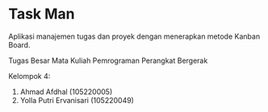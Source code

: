 # Task Man  
Aplikasi manajemen tugas dan proyek dengan menerapkan metode Kanban Board.  
  
Tugas Besar Mata Kuliah Pemrograman Perangkat Bergerak  
  
Kelompok 4:   
1. Ahmad Afdhal (105220005)  
2. Yolla Putri Ervanisari (105220049)
